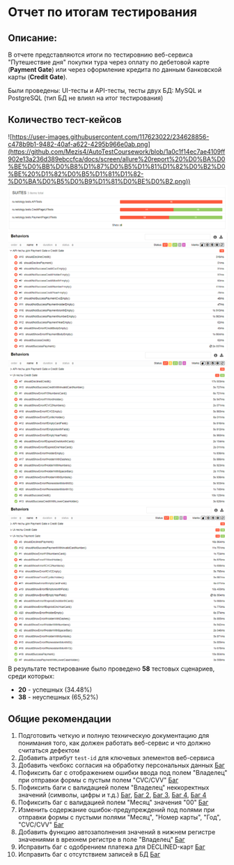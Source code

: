# Отчет по итогам тестирования

## Описание:
В отчете представляются итоги по тестировнию веб-сервиса "Путешествие дня" покупки тура через оплату по дебетовой карте
(**Payment Gate**) или через оформление кредита по данным банковской карты (**Credit Gate**).

Были проведены: UI-тесты и API-тесты, тесты двух БД: MySQL и PostgreSQL (тип БД не влиял на итог тестирования)


## Количество тест-кейсов
![https://user-images.githubusercontent.com/117623022/234628856-c478b9b1-9482-40af-a622-4295b966e0ab.png](https://github.com/Mezis4/AutoTestCoursework/blob/1a0c1f14ec7ae4109ff902e13a236d389ebccfca/docs/screen/allure%20report%20%D0%BA%D0%BE%D0%BB%D0%B8%D1%87%D0%B5%D1%81%D1%82%D0%B2%D0%BE%20%D1%82%D0%B5%D1%81%D1%82-%D0%BA%D0%B5%D0%B9%D1%81%D0%BE%D0%B2.png))
![allure 2.png](screen%2Fallure%202.png)
![allure 3.png](screen%2Fallure%203.png)
![allure 4.png](screen%2Fallure%204.png)
![allure 5.png](screen%2Fallure%205.png)
В результате тестирование было проведено **58** тестовых сценариев, среди которых:
* **20** - успешных (34.48%)
* **38** - неуспешных (65,52%)

## Общие рекомендации
1. Подготовить четкую и полную техническую документацию для понимания того, как должен работать веб-сервис и что должно
считаться дефектом
1. Добавить атрибут `test-id` для ключевых элементов веб-сервиса
1. Добавить чекбокс согласия на обработку персональных данных [Баг](https://github.com/Mezis4/AutoTestCoursework/issues/1)
1. Пофиксить баг с отображением ошибки ввода под полем "Владелец" при отправки формы с пустым полем "CVC/CVV"
[Баг](https://github.com/Mezis4/AutoTestCoursework/issues/9)
1. Пофиксить баги с валидацией полем "Владелец" неккоректных значений (символы, цифры и т.д.) [Баг](https://github.com/Mezis4/AutoTestCoursework/issues/8),
[Баг 2](https://github.com/Mezis4/AutoTestCoursework/issues/7), [Баг 3](https://github.com/Mezis4/AutoTestCoursework/issues/6),
[Баг 4](https://github.com/Mezis4/AutoTestCoursework/issues/6), [Баг 4](https://github.com/Mezis4/AutoTestCoursework/issues/5)
1. Пофиксить баг с валидацией полем "Месяц" значения "00" [Баг](https://github.com/Mezis4/AutoTestCoursework/issues/4)
1. Изменить содержание ошибок-предупреждений под полями при отправки формы с пустыми полями "Месяц", "Номер карты", "Год",
"CVC/CVV" [Баг](https://github.com/Mezis4/AutoTestCoursework/issues/3)
1. Добавить функцию автозаполнения значений в нижнем регистре значениями в врехнем регистре в поле "Владелец"
[Баг](https://github.com/Mezis4/AutoTestCoursework/issues/2)
1. Исправить баг с одобрением платежа для DECLINED-карт [Баг](https://github.com/Mezis4/AutoTestCoursework/issues/1)
1. Исправить баг с отсутствием записей в БД [Баг](https://github.com/Mezis4/AutoTestCoursework/issues/10)
